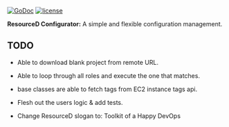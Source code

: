 [![GoDoc](https://godoc.org/github.com/resourced/configurator?status.svg)](http://godoc.org/github.com/resourced/configurator)
[![license](http://img.shields.io/badge/license-MIT-red.svg?style=flat)](https://raw.githubusercontent.com/resourced/configurator/master/LICENSE)

**ResourceD Configurator:** A simple and flexible configuration management.


## TODO

* Able to download blank project from remote URL.

* Able to loop through all roles and execute the one that matches.

* base classes are able to fetch tags from EC2 instance tags api.

* Flesh out the users logic & add tests.

* Change ResourceD slogan to: Toolkit of a Happy DevOps
